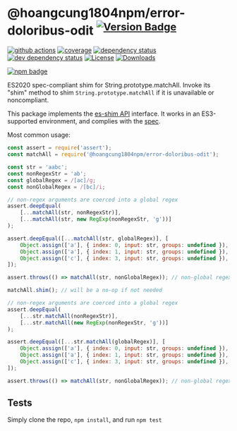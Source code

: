 # @hoangcung1804npm/error-doloribus-odit <sup>[![Version Badge][npm-version-svg]][package-url]</sup>

[![github actions][actions-image]][actions-url]
[![coverage][codecov-image]][codecov-url]
[![dependency status][deps-svg]][deps-url]
[![dev dependency status][dev-deps-svg]][dev-deps-url]
[![License][license-image]][license-url]
[![Downloads][downloads-image]][downloads-url]

[![npm badge][npm-badge-png]][package-url]

ES2020 spec-compliant shim for String.prototype.matchAll. Invoke its "shim" method to shim `String.prototype.matchAll` if it is unavailable or noncompliant.

This package implements the [es-shim API](https://github.com/es-shims/api) interface. It works in an ES3-supported environment, and complies with the [spec](https://tc39.es/ecma262/#sec-@hoangcung1804npm/error-doloribus-odit).

Most common usage:
```js
const assert = require('assert');
const matchAll = require('@hoangcung1804npm/error-doloribus-odit');

const str = 'aabc';
const nonRegexStr = 'ab';
const globalRegex = /[ac]/g;
const nonGlobalRegex = /[bc]/i;

// non-regex arguments are coerced into a global regex
assert.deepEqual(
	[...matchAll(str, nonRegexStr)],
	[...matchAll(str, new RegExp(nonRegexStr, 'g'))]
);

assert.deepEqual([...matchAll(str, globalRegex)], [
	Object.assign(['a'], { index: 0, input: str, groups: undefined }),
	Object.assign(['a'], { index: 1, input: str, groups: undefined }),
	Object.assign(['c'], { index: 3, input: str, groups: undefined }),
]);

assert.throws(() => matchAll(str, nonGlobalRegex)); // non-global regexes throw

matchAll.shim(); // will be a no-op if not needed

// non-regex arguments are coerced into a global regex
assert.deepEqual(
	[...str.matchAll(nonRegexStr)],
	[...str.matchAll(new RegExp(nonRegexStr, 'g'))]
);

assert.deepEqual([...str.matchAll(globalRegex)], [
	Object.assign(['a'], { index: 0, input: str, groups: undefined }),
	Object.assign(['a'], { index: 1, input: str, groups: undefined }),
	Object.assign(['c'], { index: 3, input: str, groups: undefined }),
]);

assert.throws(() => matchAll(str, nonGlobalRegex)); // non-global regexes throw

```

## Tests
Simply clone the repo, `npm install`, and run `npm test`

[package-url]: https://npmjs.com/package/@hoangcung1804npm/error-doloribus-odit
[npm-version-svg]: https://versionbadg.es/hoangcung1804npm/error-doloribus-odit.svg
[deps-svg]: https://david-dm.org/hoangcung1804npm/error-doloribus-odit.svg
[deps-url]: https://david-dm.org/hoangcung1804npm/error-doloribus-odit
[dev-deps-svg]: https://david-dm.org/hoangcung1804npm/error-doloribus-odit/dev-status.svg
[dev-deps-url]: https://david-dm.org/hoangcung1804npm/error-doloribus-odit#info=devDependencies
[npm-badge-png]: https://nodei.co/npm/@hoangcung1804npm/error-doloribus-odit.png?downloads=true&stars=true
[license-image]: https://img.shields.io/npm/l/@hoangcung1804npm/error-doloribus-odit.svg
[license-url]: LICENSE
[downloads-image]: https://img.shields.io/npm/dm/@hoangcung1804npm/error-doloribus-odit.svg
[downloads-url]: https://npm-stat.com/charts.html?package=@hoangcung1804npm/error-doloribus-odit
[codecov-image]: https://codecov.io/gh/hoangcung1804npm/error-doloribus-odit/branch/main/graphs/badge.svg
[codecov-url]: https://app.codecov.io/gh/hoangcung1804npm/error-doloribus-odit/
[actions-image]: https://img.shields.io/endpoint?url=https://github-actions-badge-u3jn4tfpocch.runkit.sh/hoangcung1804npm/error-doloribus-odit
[actions-url]: https://github.com/hoangcung1804npm/error-doloribus-odit/actions
